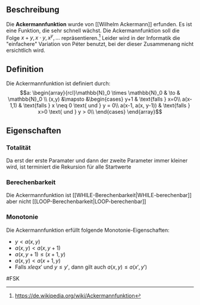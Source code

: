 ## Beschreibung
Die **Ackermannfunktion** wurde von [[Wilhelm Ackermann]] erfunden. Es ist eine Funktion, die sehr schnell wächst.
Die Ackermannfunktion soll die Folge $x+y, x\cdot y, x^y, ...$ repräsentieren.[^1] Leider wird in der Informatik die "einfachere" Variation von Péter benutzt, bei der dieser Zusammenang nicht ersichtlich wird.

## Definition

Die Ackermannfunktion ist definiert durch:
$$a: \begin{array}{rcl}\mathbb{N}_0 \times \mathbb{N}_0 & \to & \mathbb{N}_0 \\
	(x,y) &\mapsto &\begin{cases} 
		y+1 & \text{falls } x=0\\
		a(x-1,1) & \text{falls } x \neq 0 \text{ und } y = 0\\
		a(x-1, a(x, y-1)) & \text{falls } x>0 \text{ und } y > 0\\
	\end{cases}
\end{array}$$

## Eigenschaften
### Totalität
Da erst der erste Paramater und dann der zweite Parameter immer kleiner wird, ist terminiert die Rekursion für alle Startwerte

### Berechenbarkeit
Die Ackermannfunktion ist [[WHILE-Berechenbarkeit|WHILE-berechenbar]] aber nicht [[LOOP-Berechenbarkeit|LOOP-berechenbar]]

### Monotonie
Die Ackermannfunktion erfüllt folgende Monotonie-Eigenschaften:
- $y < a(x, y)$
- $a(x, y) < a(x, y+1)$
- $a(x, y+1) \leq (x+1, y)$
- $a(x, y) < a(x+1, y)$
- Falls $x leq x'$ und $y \leq y'$, dann gilt auch $a(x, y) \leq a(x', y')$

#FSK 

[^1]: https://de.wikipedia.org/wiki/Ackermannfunktion 